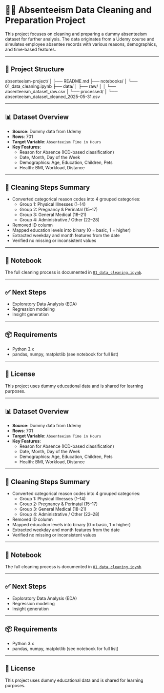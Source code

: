 # 🧑‍💼 Absenteeism Data Cleaning and Preparation Project

This project focuses on cleaning and preparing a dummy absenteeism dataset for further analysis. The data originates from a Udemy course and simulates employee absentee records with various reasons, demographics, and time-based features.

---

## 📁 Project Structure

absenteeism-project/
│
├── README.md
├── notebooks/
│ └── 01_data_cleaning.ipynb
├── data/
│ ├── raw/
│ │ └── absenteeism_dataset_raw.csv
│ └── processed/
│ └── absenteeism_dataset_cleaned_2025-05-31.csv


---

## 📊 Dataset Overview

- **Source**: Dummy data from Udemy
- **Rows**: 701
- **Target Variable**: `Absenteeism Time in Hours`
- **Key Features**:
  - Reason for Absence (ICD-based classification)
  - Date, Month, Day of the Week
  - Demographics: Age, Education, Children, Pets
  - Health: BMI, Workload, Distance

---

## 🧹 Cleaning Steps Summary

- Converted categorical reason codes into 4 grouped categories:
  - Group 1: Physical Illnesses (1–14)
  - Group 2: Pregnancy & Perinatal (15–17)
  - Group 3: General Medical (18–21)
  - Group 4: Administrative / Other (22–28)
- Removed ID column
- Mapped education levels into binary (0 = basic, 1 = higher)
- Extracted weekday and month features from the date
- Verified no missing or inconsistent values

---

## 📝 Notebook

The full cleaning process is documented in [`01_data_cleaning.ipynb`](notebooks/01_data_cleaning.ipynb).

---

## ✅ Next Steps

- Exploratory Data Analysis (EDA)
- Regression modeling
- Insight generation

---

## 📦 Requirements

- Python 3.x
- pandas, numpy, matplotlib (see notebook for full list)

---

## 📜 License

This project uses dummy educational data and is shared for learning purposes.


---

## 📊 Dataset Overview

- **Source**: Dummy data from Udemy
- **Rows**: 701
- **Target Variable**: `Absenteeism Time in Hours`
- **Key Features**:
  - Reason for Absence (ICD-based classification)
  - Date, Month, Day of the Week
  - Demographics: Age, Education, Children, Pets
  - Health: BMI, Workload, Distance

---

## 🧹 Cleaning Steps Summary

- Converted categorical reason codes into 4 grouped categories:
  - Group 1: Physical Illnesses (1–14)
  - Group 2: Pregnancy & Perinatal (15–17)
  - Group 3: General Medical (18–21)
  - Group 4: Administrative / Other (22–28)
- Removed ID column
- Mapped education levels into binary (0 = basic, 1 = higher)
- Extracted weekday and month features from the date
- Verified no missing or inconsistent values

---

## 📝 Notebook

The full cleaning process is documented in [`01_data_cleaning.ipynb`](notebooks/01_data_cleaning.ipynb).

---

## ✅ Next Steps

- Exploratory Data Analysis (EDA)
- Regression modeling
- Insight generation

---

## 📦 Requirements

- Python 3.x
- pandas, numpy, matplotlib (see notebook for full list)

---

## 📜 License

This project uses dummy educational data and is shared for learning purposes.
